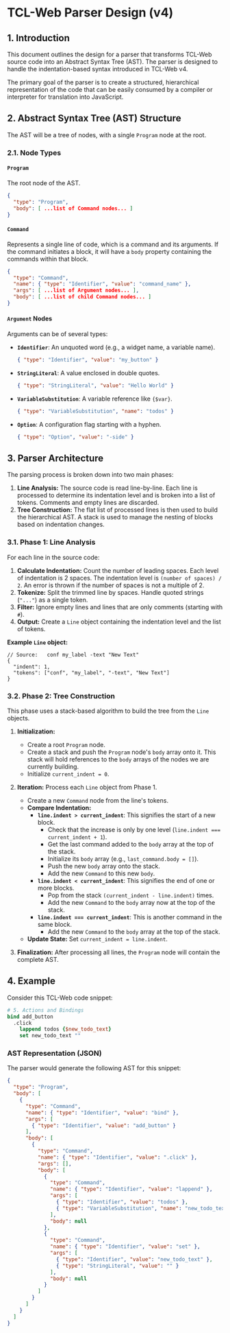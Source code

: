 # TCL-Web Parser Design (v4)

## 1. Introduction

This document outlines the design for a parser that transforms TCL-Web source code into an Abstract Syntax Tree (AST). The parser is designed to handle the indentation-based syntax introduced in TCL-Web v4.

The primary goal of the parser is to create a structured, hierarchical representation of the code that can be easily consumed by a compiler or interpreter for translation into JavaScript.

## 2. Abstract Syntax Tree (AST) Structure

The AST will be a tree of nodes, with a single `Program` node at the root.

### 2.1. Node Types

#### `Program`
The root node of the AST.
```json
{
  "type": "Program",
  "body": [ ...list of Command nodes... ]
}
```

#### `Command`
Represents a single line of code, which is a command and its arguments. If the command initiates a block, it will have a `body` property containing the commands within that block.
```json
{
  "type": "Command",
  "name": { "type": "Identifier", "value": "command_name" },
  "args": [ ...list of Argument nodes... ],
  "body": [ ...list of child Command nodes... ]
}
```

#### `Argument` Nodes
Arguments can be of several types:

*   **`Identifier`**: An unquoted word (e.g., a widget name, a variable name).
    ```json
    { "type": "Identifier", "value": "my_button" }
    ```
*   **`StringLiteral`**: A value enclosed in double quotes.
    ```json
    { "type": "StringLiteral", "value": "Hello World" }
    ```
*   **`VariableSubstitution`**: A variable reference like `{$var}`.
    ```json
    { "type": "VariableSubstitution", "name": "todos" }
    ```
*   **`Option`**: A configuration flag starting with a hyphen.
    ```json
    { "type": "Option", "value": "-side" }
    ```

## 3. Parser Architecture

The parsing process is broken down into two main phases:

1.  **Line Analysis:** The source code is read line-by-line. Each line is processed to determine its indentation level and is broken into a list of tokens. Comments and empty lines are discarded.
2.  **Tree Construction:** The flat list of processed lines is then used to build the hierarchical AST. A stack is used to manage the nesting of blocks based on indentation changes.

### 3.1. Phase 1: Line Analysis

For each line in the source code:
1.  **Calculate Indentation:** Count the number of leading spaces. Each level of indentation is 2 spaces. The indentation level is `(number of spaces) / 2`. An error is thrown if the number of spaces is not a multiple of 2.
2.  **Tokenize:** Split the trimmed line by spaces. Handle quoted strings (`"..."`) as a single token.
3.  **Filter:** Ignore empty lines and lines that are only comments (starting with `#`).
4.  **Output:** Create a `Line` object containing the indentation level and the list of tokens.

**Example `Line` object:**
```
// Source:   conf my_label -text "New Text"
{
  "indent": 1,
  "tokens": ["conf", "my_label", "-text", "New Text"]
}
```

### 3.2. Phase 2: Tree Construction

This phase uses a stack-based algorithm to build the tree from the `Line` objects.

1.  **Initialization:**
    *   Create a root `Program` node.
    *   Create a stack and push the `Program` node's `body` array onto it. This stack will hold references to the `body` arrays of the nodes we are currently building.
    *   Initialize `current_indent = 0`.

2.  **Iteration:** Process each `Line` object from Phase 1.
    *   Create a new `Command` node from the line's tokens.
    *   **Compare Indentation:**
        *   **`line.indent > current_indent`**: This signifies the start of a new block.
            *   Check that the increase is only by one level (`line.indent === current_indent + 1`).
            *   Get the last command added to the `body` array at the top of the stack.
            *   Initialize its `body` array (e.g., `last_command.body = []`).
            *   Push the new `body` array onto the stack.
            *   Add the new `Command` to this new `body`.
        *   **`line.indent < current_indent`**: This signifies the end of one or more blocks.
            *   Pop from the stack `(current_indent - line.indent)` times.
            *   Add the new `Command` to the `body` array now at the top of the stack.
        *   **`line.indent === current_indent`**: This is another command in the same block.
            *   Add the new `Command` to the `body` array at the top of the stack.
    *   **Update State:** Set `current_indent = line.indent`.

3.  **Finalization:** After processing all lines, the `Program` node will contain the complete AST.

## 4. Example

Consider this TCL-Web code snippet:

```tcl
# 5. Actions and Bindings
bind add_button
  .click
    lappend todos {$new_todo_text}
    set new_todo_text ""
```

### AST Representation (JSON)

The parser would generate the following AST for this snippet:

```json
{
  "type": "Program",
  "body": [
    {
      "type": "Command",
      "name": { "type": "Identifier", "value": "bind" },
      "args": [
        { "type": "Identifier", "value": "add_button" }
      ],
      "body": [
        {
          "type": "Command",
          "name": { "type": "Identifier", "value": ".click" },
          "args": [],
          "body": [
            {
              "type": "Command",
              "name": { "type": "Identifier", "value": "lappend" },
              "args": [
                { "type": "Identifier", "value": "todos" },
                { "type": "VariableSubstitution", "name": "new_todo_text" }
              ],
              "body": null
            },
            {
              "type": "Command",
              "name": { "type": "Identifier", "value": "set" },
              "args": [
                { "type": "Identifier", "value": "new_todo_text" },
                { "type": "StringLiteral", "value": "" }
              ],
              "body": null
            }
          ]
        }
      ]
    }
  ]
}
```